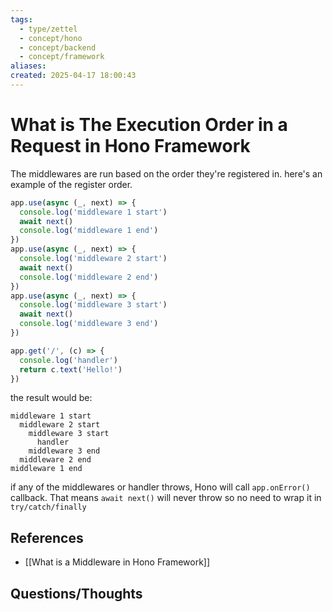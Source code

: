 ```yaml
---
tags:
  - type/zettel
  - concept/hono
  - concept/backend
  - concept/framework
aliases: 
created: 2025-04-17 18:00:43
---
```

# What is The Execution Order in a Request in Hono Framework

The middlewares are run based on the order they're registered in. here's an example of the register order.

```typescript
app.use(async (_, next) => {
  console.log('middleware 1 start')
  await next()
  console.log('middleware 1 end')
})
app.use(async (_, next) => {
  console.log('middleware 2 start')
  await next()
  console.log('middleware 2 end')
})
app.use(async (_, next) => {
  console.log('middleware 3 start')
  await next()
  console.log('middleware 3 end')
})

app.get('/', (c) => {
  console.log('handler')
  return c.text('Hello!')
})
```

the result would be:

```
middleware 1 start
  middleware 2 start
    middleware 3 start
      handler
    middleware 3 end
  middleware 2 end
middleware 1 end
```

if any of the middlewares or handler throws, Hono will call `app.onError()` callback. That means `await next()` will never throw so no need to wrap it in `try/catch/finally`
## References

- [[What is a Middleware in Hono Framework]]


## Questions/Thoughts